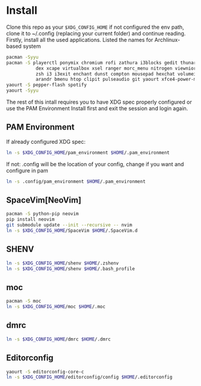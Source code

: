 # Install
Clone this repo as your `$XDG_CONFIG_HOME` if not configured the env path,
clone it to ~/.config (replacing your current folder) and continue reading.
Firstly, install all the used applications. Listed the names for Archlinux-based system
```sh
pacman -Syyu
pacman -S playerctl ponymix chromium rofi zathura i3blocks gedit thunar \
           dex xcape virtualbox xsel ranger morc_menu nitrogen viewnior \
           zsh i3 i3exit enchant dunst compton mousepad hexchat volumeicon \
           arandr bmenu htop clipit pulseaudio git yaourt xfce4-power-manager
yaourt -S pepper-flash spotify
yaourt -Syyu

```
The rest of this intall requires you to have XDG spec properly configured
or use the PAM Environment Install first and exit the session and login again.

## PAM Environment
If already configured XDG spec:
```sh
ln -s $XDG_CONFIG_HOME/pam_environment $HOME/.pam_environment
```
If not:
    .config will be the location of your config, change if you want and configure in pam
```sh
ln -s .config/pam_environment $HOME/.pam_environment
```

## SpaceVim[NeoVim]
```sh
pacman -S python-pip neovim
pip install neovim
git submodule update --init --recursive -- nvim
ln -s $XDG_CONFIG_HOME/SpaceVim $HOME/.SpaceVim.d
```

## SHENV
```sh
ln -s $XDG_CONFIG_HOME/shenv $HOME/.zshenv
ln -s $XDG_CONFIG_HOME/shenv $HOME/.bash_profile
```

## moc
```sh
pacman -S moc
ln -s $XDG_CONFIG_HOME/moc $HOME/.moc
```

## dmrc
```sh
ln -s $XDG_CONFIG_HOME/dmrc $HOME/.dmrc
```

## Editorconfig
```sh
yaourt -S editorconfig-core-c
ln -s $XDG_CONFIG_HOME/editorconfig/config $HOME/.editorconfig
```
